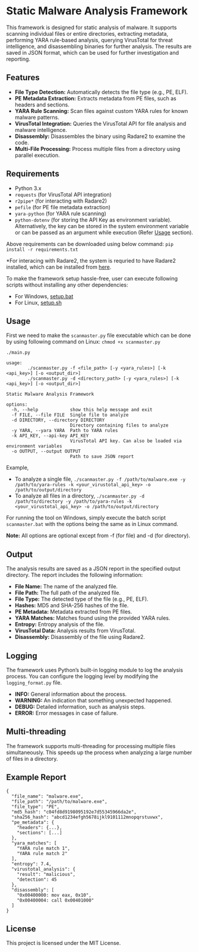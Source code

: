 # Static Malware Analysis Framework

This framework is designed for static analysis of malware. It supports scanning individual files or entire directories, extracting metadata, performing YARA rule-based analysis, querying VirusTotal for threat intelligence, and disassembling binaries for further analysis. The results are saved in JSON format, which can be used for further investigation and reporting.

## Features

- **File Type Detection:** Automatically detects the file type (e.g., PE, ELF).
- **PE Metadata Extraction:** Extracts metadata from PE files, such as headers and sections.
- **YARA Rule Scanning:** Scan files against custom YARA rules for known malware patterns.
- **VirusTotal Integration:** Queries the VirusTotal API for file analysis and malware intelligence.
- **Disassembly:** Disassembles the binary using Radare2 to examine the code.
- **Multi-File Processing:** Process multiple files from a directory using parallel execution.

## Requirements

- Python 3.x
- `requests` (for VirusTotal API integration)
- `r2pipe*` (for interacting with Radare2)
- `pefile` (for PE file metadata extraction)
- `yara-python` (for YARA rule scanning)
- `python-dotenv` (for storing the API Key as environment variable). Alternatively, the key can be stored in the system environment variable or can be passed as an argument while execution (Refer [Usage](#Usage) section).

Above requirements can be downloaded using below command:
`pip install -r requirements.txt`

*For interacing with Radare2, the system is requried to have Radare2 installed, which can be installed from [here]([https://github.com/radareorg/radare2]).

To make the framework setup hassle-free, user can execute following scripts without installing any other dependencies:
- For Windows, [setup.bat](setup.bat)
- For Linux, [setup.sh](setup.sh)

## Usage

First we need to make the `scanmaster.py` file executable which can be done by using following command on Linux:
`chmod +x scanmaster.py`

```
./main.py

usage: 
        ./scanmaster.py -f <file_path> [-y <yara_rules>] [-k <api_key>] [-o <output_dir>]
        ./scanmaster.py -d <directory_path> [-y <yara_rules>] [-k <api_key>] [-o <output_dir>]

Static Malware Analysis Framework

options:
  -h, --help            show this help message and exit
  -f FILE, --file FILE  Single file to analyze
  -d DIRECTORY, --directory DIRECTORY
                        Directory containing files to analyze
  -y YARA, --yara YARA  Path to YARA rules
  -k API_KEY, --api-key API_KEY
                        VirusTotal API key. Can also be loaded via environment variables
  -o OUTPUT, --output OUTPUT
                        Path to save JSON report
```

Example,
- To analyze a single file,
`./scanmaster.py -f /path/to/malware.exe -y /path/to/yara-rules -k <your_virustotal_api_key> -o /path/to/output/directory`
- To analyze all files in a directory,
`./scanmaster.py -d /path/to/directory -y /path/to/yara-rules -k <your_virustotal_api_key> -o /path/to/output/directory`

For running the tool on Windows, simply execute the batch script `scanmaster.bat` with the options being the same as in Linux command.

**Note:** All options are optional except from -f (for file) and -d (for directory).

## Output

The analysis results are saved as a JSON report in the specified output directory. The report includes the following information:

- **File Name:** The name of the analyzed file.
- **File Path:** The full path of the analyzed file.
- **File Type:** The detected type of the file (e.g., PE, ELF).
- **Hashes:** MD5 and SHA-256 hashes of the file.
- **PE Metadata:** Metadata extracted from PE files.
- **YARA Matches:** Matches found using the provided YARA rules.
- **Entropy:** Entropy analysis of the file.
- **VirusTotal Data:** Analysis results from VirusTotal.
- **Disassembly:** Disassembly of the file using Radare2.

## Logging

The framework uses Python’s built-in logging module to log the analysis process. You can configure the logging level by modifying the ```logging_format.py``` file.

- **INFO:** General information about the process.
- **WARNING:** An indication that something unexpected happened.
- **DEBUG:** Detailed information, such as analysis steps.
- **ERROR:** Error messages in case of failure.

## Multi-threading

The framework supports multi-threading for processing multiple files simultaneously. This speeds up the process when analyzing a large number of files in a directory.

## Example Report

```
{
  "file_name": "malware.exe",
  "file_path": "/path/to/malware.exe",
  "file_type": "PE",
  "md5_hash": "c04fd8d9198095192e7d55345966da2e",
  "sha256_hash": "abcd1234efgh5678ijkl9101112mnopqrstuvwx",
  "pe_metadata": {
    "headers": {...},
    "sections": [...]
  },
  "yara_matches": [
    "YARA rule match 1",
    "YARA rule match 2"
  ],
  "entropy": 7.4,
  "virustotal_analysis": {
    "result": "malicious",
    "detection": 45
  },
  "disassembly": [
    "0x00400000: mov eax, 0x10",
    "0x00400004: call 0x00401000"
  ]
}
```

## License

This project is licensed under the MIT License.